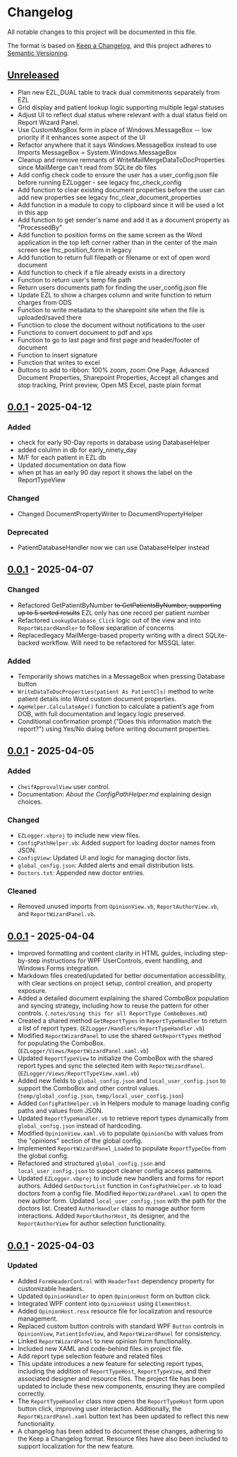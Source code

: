 # Changelog

All notable changes to this project will be documented in this file.

The format is based on [Keep a Changelog][Keep a Changelog],
and this project adheres to [Semantic Versioning][Semantic Versioning].

## [Unreleased]

- Plan new EZL_DUAL table to track dual commitments separately from EZL
- Grid display and patient lookup logic supporting multiple legal statuses
- Adjust UI to reflect dual status where relevant with a dual status field on Report Wizard Panel.
- Use CustomMsgBox form in place of Windows.MessageBox -- low priority if it enhances some aspect of the UI
- Refactor anywhere that it says Windows.MessageBox instead to use Imports MessageBox = System.Windows.MessageBox
- Cleanup and remove remnants of WriteMailMergeDataToDocProperties since MailMerge can't read from SQLite db files
- Add config check code to ensure the user has a user_config.json file before running EZLogger - see legacy fnc_check_config
- Add function to clear existing document properties before the user can add new properties see legacy fnc_clear_document_properties
- Add function in a module to copy to clipboard since it will be used a lot in this app
- Add function to get sender's name and add it as a document property as "ProcessedBy"
- Add function to position forms on the same screen as the Word application in the top left corner rather than in the center of the main screen see fnc_position_form in legacy
- Add function to return full filepath or filename or ext of open word document
- Add function to check if a file already exists in a directory
- Function to return user's temp file path
- Return users documents path for finding the user_config.json file
- Update EZL to show a charges column and write function to return charges from ODS
- Function to write metadata to the sharepoint site when the file is uploaded/saved there
- Functiion to close the document without notifications to the user
- Functions to convert document to pdf and xps
- Function to go to last page and first page and header/footer of document
- Function to insert signature
- Function that writes to excel
- Buttons to add to ribbon: 100% zoom, zoom One Page, Advanced Document Properties, Sharepoint Properties, Accept all changes and stop tracking, Print preview, Open MS Excel, paste plain format

## [0.0.1] - 2025-04-12

### Added

- check for early 90-Day reports in database using DatabaseHelper
- added colulmn in db for early_ninety_day
- M/F for each patient in EZL db
- Updated documentation on data flow
- when pt has an early 90 day report it shows the label on the ReportTypeView

### Changed

- Changed DocumentPropertyWriter to DocumentPropertyHelper

### Deprecated

- PatientDatabaseHandler now we can use DatabaseHelper instead

## [0.0.1] - 2025-04-07

### Changed

- Refactored GetPatientByNumber ~~to GetPatientsByNumber, supporting up to 5 sorted results~~ EZL only has one record per patient number
- Refactored `LookupDatabase_Click` logic out of the view and into `ReportWizardHandler` to follow separation of concerns
- Replacedlegacy MailMerge-based property writing with a direct SQLite-backed workflow. Will need to be refactored for MSSQL later.

### Added

- Temporarily shows matches in a MessageBox when pressing Database button
- `WriteDataToDocProperties(patient As PatientCls)` method to write patient details into Word custom document properties.
- `AgeHelper.CalculateAge()` function to calculate a patient’s age from DOB, with full documentation and legacy logic preserved.
- Conditional confirmation prompt ("Does this information match the report?") using Yes/No dialog before writing document properties.

## [0.0.1] - 2025-04-05

### Added

- `CheifApprovalView` user control.
- Documentation: *About the ConfigPathHelper.md* explaining design choices.

### Changed

- `EZLogger.vbproj` to include new view files.
- `ConfigPathHelper.vb`: Added support for loading doctor names from JSON.
- `ConfigView`: Updated UI and logic for managing doctor lists.
- `global_config.json`: Added alerts and email distribution lists.
- `Doctors.txt`: Appended new doctor entries.

### Cleaned

- Removed unused imports from `OpinionView.vb`, `ReportAuthorView.vb`, and `ReportWizardPanel.vb`.

## [0.0.1] - 2025-04-04

- Improved formatting and content clarity in HTML guides, including step-by-step instructions for WPF UserControls, event handling, and Windows Forms integration.
- Markdown files created/updated for better documentation accessibility, with clear sections on project setup, control creation, and property exposure.
- Added a detailed document explaining the shared ComboBox population and syncing strategy, including how to reuse the pattern for other controls. (`.notes/Using this for all ReportType ComboBoxes.md`)
- Created a shared method `GetReportTypes` in `ReportTypeHandler` to return a list of report types. (`EZLogger/Handlers/ReportTypeHandler.vb`)
- Modified `ReportWizardPanel` to use the shared `GetReportTypes` method for populating the ComboBox. (`EZLogger/Views/ReportWizardPanel.xaml.vb`)
- Updated `ReportTypeView` to initialize the ComboBox with the shared report types and sync the selected item with `ReportWizardPanel`. (`EZLogger/Views/ReportTypeView.xaml.vb`)
- Added new fields to `global_config.json` and `local_user_config.json` to support the ComboBox and other control values. (`temp/global_config.json`, `temp/local_user_config.json`)
- Added `ConfigPathHelper.vb` in Helpers module to manage loading config paths and values from JSON.
- Updated `ReportTypeHandler.vb` to retrieve report types dynamically from `global_config.json` instead of hardcoding.
- Modified `OpinionView.xaml.vb` to populate `OpinionCbo` with values from the "opinions" section of the global config.
- Implemented `ReportWizardPanel_Loaded` to populate `ReportTypeCbo` from the global config.
- Refactored and structured `global_config.json` and `local_user_config.json` to support cleaner config access patterns.
- Updated `EZLogger.vbproj` to include new handlers and forms for report authors. Added `GetDoctorList` function in `ConfigPathHelper.vb` to load doctors from a config file. Modified `ReportWizardPanel.xaml` to open the new author form. Updated `local_user_config.json` with the path for the doctors list. Created `AuthorHandler` class to manage author form interactions. Added `ReportAuthorHost`, its designer, and the `ReportAuthorView` for author selection functionality.

## [0.0.1] - 2025-04-03

### Updated

- Added `FormHeaderControl` with `HeaderText` dependency property for customizable headers.
- Updated `OpinionHandler` to open `OpinionHost` form on button click.
- Integrated WPF content into `OpinionHost` using `ElementHost`.
- Added `OpinionHost.resx` resource file for localization and resource management.
- Replaced custom button controls with standard WPF `Button` controls in `OpinionView`, `PatientInfoView`, and `ReportWizardPanel` for consistency.
- Linked `ReportWizardPanel` to new opinion form functionality.
- Included new XAML and code-behind files in project file.
- Add report type selection feature and related files
- This update introduces a new feature for selecting report types, including the addition of `ReportTypeHost`, `ReportTypeView`, and their associated designer and resource files. The project file has been updated to include these new components, ensuring they are compiled correctly.
- The `ReportTypeHandler` class now opens the `ReportTypeHost` form upon button click, improving user interaction. Additionally, the `ReportWizardPanel.xaml` button text has been updated to reflect this new functionality.
- A changelog has been added to document these changes, adhering to the Keep a Changelog format. Resource files have also been included to support localization for the new feature.

<!-- Links -->

<!-- Versions -->

[keep a changelog]: https://keepachangelog.com/en/1.0.0/
[semantic versioning]: https://semver.org/spec/v2.0.0.html
[unreleased]: https://github.com/lundeen-bryan/EZLogger-SLN/compare/v0.0.2...HEAD
[0.0.2]: https://github.com/lundeen-bryan/EZLogger-SLN/compare/v0.0.1...v0.0.2
[0.0.1]: https://github.com/lundeen-bryan/EZLogger-SLN/releases/tag/v0.0.1
